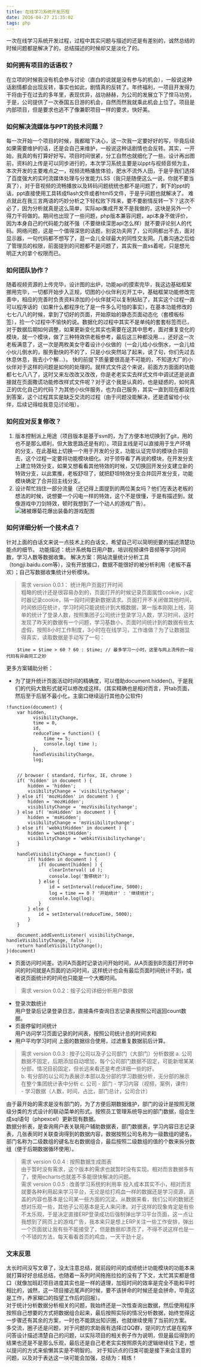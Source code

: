 ```yaml
---
title: 在线学习系统开发历程
date: 2016-04-27 21:35:02
tags: php
---
```

一次在线学习系统开发过程，过程中其实问题与描述的还是有差别的，诚然总结的时候问题都是解决了的，总结描述的时候却又是淡化了的。
<!-- more -->
### 如何拥有项目的话语权？
在立项的时候我没有机会参与讨论（直白的说就是没有参与的机会），一般说这种话剧情都会出现反转，事实也如此，剧情真的反转了。年终福利，一项目开发得力干将由于在过去的多年里，表现优异，战功赫赫，为公司的发展立下了悍马功劳，于是，公司提供了一次泰国五日游的机会，自然而然我就乘此机会上位了。项目是内部项目，但是要求也逃不了像兼职项目一样的要求，快好美。
### 如何解决流媒体与PPT的技术问题？
每一次开始一个项目的时候，我都暗下决心，这一次我一定要好好的写，毕竟后续如果需要维护的话，还是会自己来维护，一般说这种话剧情也会反转。其实，一开始，我真的有打算好好写。项目时间很紧，分工自然也就细化了一些。设计再出图前，资料的上传是可以同步进行的，本次学习系统主要是以ppt与视频音频为主，本次开发的主要难点之一，视频流畅播放体验，肥水不流外人田，于是乎我们选择了百度强大的实时流媒体处理与分发能力LSS（我只是随便这么一说，你就不要当真了），对于音视频的流畅播放以及转码问题统统也都不是问题了，剩下的ppt的话，ppt直接使用工具转成flash文件或者html5文件，于是乎问题也就解决了。
难点就此在我三言两语的巧妙分析之下轻松败下阵来，要不要剧情反转一下？这次不必了，因为分析就真是这么简单，实际api集成开发不是我做的，这块是另外一个得力干将做的。期间也出现了一些问题，php版本兼容问题，api本身不做评价，因为本身自己的代码能力就不强（不要继续深思api怎么样）就不要评论别人的代码。网络问题，这是一个值得深思的话题，别说功夫网了，公司网都出不去，面对显示器，一句代码都不想写了，逛一会儿全球最大的同性交友网。几番沟通之后给了管理员的权限，前面提到的问题都不是问题了，其实我一直ss着呢，只是想光明正大的拿个权限而已。
### 如何团队协作？
随着视频资源的上传完毕，设计图的出炉，功能api的摸索完毕，我这边基础框架挪用完毕，一切都开始步入正规，切图的小伙伴利刃开工中，基础框架功能修改完善中，相应的完善时负责资料添加的小伙伴就可以复制粘贴了，其实这个过程一直可以程序话的（如果什么都程序化了是一件多么可怕的事实），在基本功能修改的七七八八的时候，拿到了切好的页面，开始原始的静态页面动态化（套模板标签），捡一个过程中不愉快的说。数据化的过程中其实不是单纯的套套标签而已，对于数据后期如何调整，如果更新变化其实也需要在这其中思考，面对重复变化的模块，就一个模块，做了三种特效供老板参考，最后这三种都没用…，还好这一次老板满意了，这一次是两枚美女守着设计小伙做的（一会儿给小伙倒水，一会儿给小伙儿倒水的，服务勤快的不的了，只是小伙突然站了起来，说了句，你们先过去休息休息，我去小个解…）。
快的前提下质量要很高是不可能的，不知道大厂的小伙伴对于这样的问题是如何的处理的。就样式文件这个来说，前面方方面面的功能都七七八八了，这时又来左改改又改改，你是老老实实去样式文件中调试还是说直接就在页面撒谎功能修改样式文件呢？对于这个我是认真的，也是疑惑的，如何真正的优化自己的代码？为其他小伙伴服务，也为自己服务，其实一直到现在都没找到答案，这个过程其实是缺乏交流的过程（由于问题没能解决，还是遗留给小伙伴，后续记得给我意见讨论哦）。
### 如何应对反复修改？
1. 版本控制派上用途（项目版本是基于svn的，为了方便本地切换到了git，用的也不是那么顺利，但大致思路还是有的）。项目主线是可以直接用于生产环境的分支，在此基础上切换一个用于开发的分支，功能认证完毕的模块合并回去，这个过程一定要将功能模块细化。对于领导看了再说的模块，在开发分支上建立特效分支，如果又想看看其他特效的时候，又切换回开发分支建立新的特效分支，以此累推，老板舒坦了，就把舒坦特效分支合并回开发分支，功能模块确定了合并回主线分支。
2. 设计帮忙挡住一部分流量（还记得上面提到的两位美女吗？他们在表达老板的想法的时候，说想要一个闪电一样的特效，这个不是很懂，于是有描述到，就像游戏中刀剑特效，顿时我想到了一个动人的游戏广告）。  
![猪被爆菊花爆出装备的游戏配图]()

### 如何详细分析一个技术点？
针对上面的白话文来说一点技术上的白话文，希望自己可以简明扼要的描述清楚功能点的细节。
功能描述：统计系统每日用户数，培训视频课件音频等学习时间数，学习人数等数据收集。
解决方案：网站流量统计分析工具（tongji.baidu.com等），没有开放接口，数据不能很好的被分析利用（老板不喜欢）；自己写数据收集统计分析模块。
> 需求 version 0.0.1： 统计用户页面打开时间  
粗略的统计还是很容易办到的，页面打开的时候记录页面属性cookie，js定时器记录cookie，隔一段时间更新数据请求。页面打开不关闭做其他时间，时间依旧在统计，学习时间只能说统计到大概数据，第一版本刚刚上线，简单的统计了登录人数，按照集团子公司统计登录学习人数，学习时间，这时发现了昨天的数据有一个问题，学习基数小，页面时间统计到的数据有些太虚假，按照8小时工作制度，3小时在在线学习，工作谁做？为了让数据显得真实，读取数据是手动写了一句：
```
    $time = $time > 60 ? 60 : $time; // 最多学习一小时，这里与网上流传的一段代码有异曲同工之妙
```

更多方案辅助分析：  
* 为了提升统计页面活动时间的精确度，可以借助document.hidden()。于是我们的代码大致形式就可以修改成这样。(其实精确也是相对而言，开tab页面，然后至于后层不最小化，主窗口继续运行其他办公软件)

```
!function(document) {
    var hidden,
          visibilityChange,
          time = 0,
          id,
          reduceTime = function() {
              time += 5;
              console.log( time );
          },
          handleVisibilityChange,
          log;


    // browser ( standard, firfox, IE, chrome )
    if( 'hidden' in document ) {
        hidden = 'hidden';
        visibilityChange = 'visibilitychange';
    } else if( 'mozHidden' in document ) {
        hidden = 'mozHidden';
        visibilityChange = 'mozVisibilitychange';
    } else if( 'msHidden' in document ) {
        hidden = 'msHidden';
        visibilityChange = 'msVisibilitychange';
    } else if( 'webkitHidden' in document ) {
        hidden = 'webkitHidden';
        visibilityChange = 'webkitVisibilitychange';
    }

    handleVisibilityChange = function() {
        if( hidden in document ) {
            if( document[hidden] ) {
                clearInterval( id );
                console.log('暂停统计');
            } else {
                id = setInterval(reduceTime, 5000);
                log = time == 0 ? '开始统计' : '继续统计';
                console.log(log);
            }
        } else {
            id = setInterval(reduceTime, 5000);
        }
    }

    document.addEventListener( visibilityChange, handleVisibilityChange, false );
    return handleVisibilityChange();
}(document)

```

* 页面访问时间差。访问A页面时记录访问开始时间，从A页面到B页面打开时中间的时间就是A页面的访问时间，这样统计也会有最后页面时间统计不到，或者说页面统计的时间也只能是一个大概时间。

> 需求 version 0.0.2：按子公司详细分析用户数据
* 登录次数统计  
用户登录后记录登录日志，直接条件查询日志记录表按照公司返回count数据。  
* 页面停留时间统计  
用户访问学习页面记录的时间表，按照公司统计总的时间求和
* 用户平均学习时间
上面的数据综合使用，过滤重复数据前后计算。

> 需求 version 0.0.3 : 按子公司以及子公司部门（大部门）分析数据
a. 公司数据不固定，后期添加自动增加，每个公司部门数据不固定，可能新增某某分部，情况目前固定，但长远来看还是考虑详细一些的好。  
b. 有分部的以公司为表展示本部以及分部的学习数据分析，无分部的展示在整个集团统计表中分析
c. 公司 - 部门 - 学习内容（视频，案例，课件） - 学习数据（人数，时间，占比，部门总计，公司合计）

由于最开始的需求是没有部门的，为了方便后期数据维护，部门的设计是按照无限级分类的方式设计的联动菜单的形式。按照员工管理系统导出的部门数据，组合生成sql语句（phpexcel）更新现有数据。  
数据分析表，是查询用户表关联用户辅助数据表，部门数据表，学习内容日志记录表，几张表同时关联查询得到的数据内容，数据按照公司名称为一级数组的键名，部门名称为二级数组的键名左右数据组合，最后按照二级数组的值的个数来拆分数组（便于后期数据循环使用）。  
> 需求 version 0.0.4 : 按照数据生成图表  
由于暂时没有需求，这个版本的需求也就暂时没有实现。相对而言数据多有了，使用echarts也就差不多能很快解决的问题。  
> 需求 version 0.0.5 : 改善学习系统的利用率
投入成本其实不小，相对而言就要各种利用起来学习平台，无论是给打鸡血一样的数据还是学习资源，涵盖的内容也基本是公司某一些方面的沉淀。从数据来看，我们公司的数据还想对乐观一些，其他子公司基本是无人来问津。对于这样的现象肯定是有些不太乐观，于是决定直接ERP登录成功后强制弹出学习平台页面，这一点让我想到了网页上的游戏广告，我本来只是想上ERP关注一些工作安排，弹出一个页面就让我有些不能接受了，但是数据却漂亮了，不得不说这样也是一个不错的方法，每天看看首页的鸡血，一天干劲十足。  

### 文末反思
太长时间没写文章了，没太注意总结，就前段时间的成绩统计功能模块的功能本来就打算好好总结总结，也随着一系列时间拖拖拉拉的没有了下文，太忙其实都是借口（就像加班赶项目进度其实也是一样的道理，加班时间的效率是完全不能和平时相比的，诚然，这一项目接近尾声的时候，要不该拼命的时候还是会拼命，毕竟这是工作，养家糊口的指望工作后的回报）。  
对于统计分析数据分析相关的问题，我始终还是一次性查询出数据，然后使用程序按照自己想要的方式把数据组合起来，最后按照实际的情况分析数据，始终觉得这一步骤还有其余的方案，一时也不能跳出知识圈，也就继续使用了当前的方案。  
多交流，圈子还是问题，对于问题的求助我有选择过QQ群，提问的方式是在程序问答设计描述清楚自己的问题，以实际项目的相关例子作为说明，但是最后得到的结果也还是不是那么乐观，最后还是自己老老实实按照原先的逻辑继续往下走，想以提问的方式来偷懒其实是不明智的。
对于知识点的归类可能是接下来会注意的问题，以及对于表达这一块可能会加强，总结为：精炼！  
